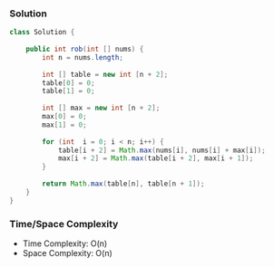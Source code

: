 ### Solution

```java
class Solution {
    
    public int rob(int [] nums) {
        int n = nums.length;
        
        int [] table = new int [n + 2];
        table[0] = 0;
        table[1] = 0;
        
        int [] max = new int [n + 2];
        max[0] = 0;
        max[1] = 0;
        
        for (int  i = 0; i < n; i++) {
            table[i + 2] = Math.max(nums[i], nums[i] + max[i]);
            max[i + 2] = Math.max(table[i + 2], max[i + 1]);
        }
        
        return Math.max(table[n], table[n + 1]);
    }
}
```

### Time/Space Complexity

- Time Complexity: O(n)
- Space Complexity: O(n)
